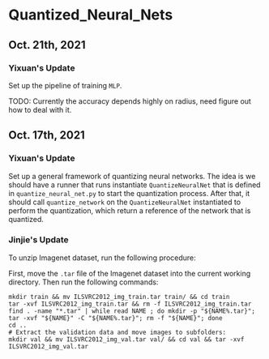 # Quantized_Neural_Nets

## Oct. 21th, 2021

### Yixuan's Update

Set up the pipeline of training `MLP`. 

TODO: Currently the accuracy depends highly on radius, need figure out how to deal with it.

## Oct. 17th, 2021

### Yixuan's Update

Set up a general framework of quantizing neural networks.
The idea is we should have a runner that runs instantiate `QuantizeNeuralNet` 
that is defined in `quantize_neural_net.py` to start the quantization process.
After that, it should call `quantize_network` on the `QuantizeNeuralNet` 
instantiated to perform the quantization, which return a reference of the 
network that is quantized.


### Jinjie's Update 

To unzip Imagenet dataset, run the following procedure: 

First, move the `.tar` file of the Imagenet dataset into the current working directory. Then run the following commands:

```
mkdir train && mv ILSVRC2012_img_train.tar train/ && cd train
tar -xvf ILSVRC2012_img_train.tar && rm -f ILSVRC2012_img_train.tar
find . -name "*.tar" | while read NAME ; do mkdir -p "${NAME%.tar}"; tar -xvf "${NAME}" -C "${NAME%.tar}"; rm -f "${NAME}"; done
cd ..
# Extract the validation data and move images to subfolders:
mkdir val && mv ILSVRC2012_img_val.tar val/ && cd val && tar -xvf ILSVRC2012_img_val.tar
``` 
